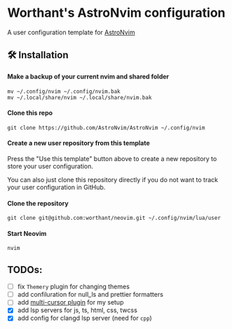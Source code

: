 # Worthant's AstroNvim configuration

A user configuration template for [AstroNvim](https://github.com/AstroNvim/AstroNvim)

## 🛠️ Installation

#### Make a backup of your current nvim and shared folder

```shell
mv ~/.config/nvim ~/.config/nvim.bak
mv ~/.local/share/nvim ~/.local/share/nvim.bak
```

#### Clone this repo

```shell
git clone https://github.com/AstroNvim/AstroNvim ~/.config/nvim
```

#### Create a new user repository from this template

Press the "Use this template" button above to create a new repository to store your user configuration.

You can also just clone this repository directly if you do not want to track your user configuration in GitHub.

#### Clone the repository

```shell
git clone git@github.com:worthant/neovim.git ~/.config/nvim/lua/user
```

#### Start Neovim

```shell
nvim
```

## TODOs:

- [ ] fix `Themery` plugin for changing themes
- [ ] add confiluration for null_ls and prettier formatters
- [ ] add [multi-cursor plugin](https://github.com/mg979/vim-visual-multi) for my setup
- [x] add lsp servers for js, ts, html, css, twcss
- [x] add config for clangd lsp server (need for `cpp`)

